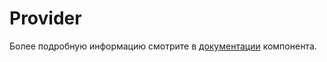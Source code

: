 # Provider

Более подробную информацию смотрите в <a href="https://lego.yandex-team.ru/lego-components/components/provider/code" target="_blank">документации</a> компонента.
